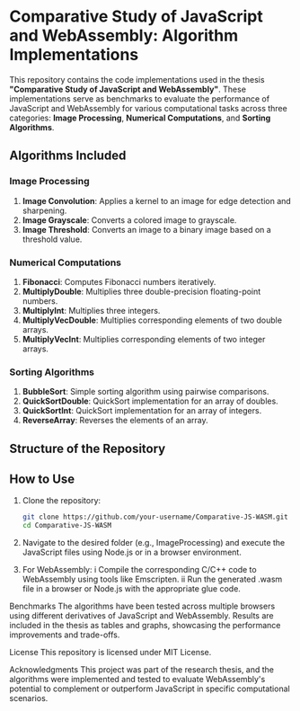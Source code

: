 # Comparative Study of JavaScript and WebAssembly: Algorithm Implementations

This repository contains the code implementations used in the thesis **"Comparative Study of JavaScript and WebAssembly"**. These implementations serve as benchmarks to evaluate the performance of JavaScript and WebAssembly for various computational tasks across three categories: **Image Processing**, **Numerical Computations**, and **Sorting Algorithms**.

## Algorithms Included

### Image Processing
1. **Image Convolution**: Applies a kernel to an image for edge detection and sharpening.
2. **Image Grayscale**: Converts a colored image to grayscale.
3. **Image Threshold**: Converts an image to a binary image based on a threshold value.

### Numerical Computations
1. **Fibonacci**: Computes Fibonacci numbers iteratively.
2. **MultiplyDouble**: Multiplies three double-precision floating-point numbers.
3. **MultiplyInt**: Multiplies three integers.
4. **MultiplyVecDouble**: Multiplies corresponding elements of two double arrays.
5. **MultiplyVecInt**: Multiplies corresponding elements of two integer arrays.

### Sorting Algorithms
1. **BubbleSort**: Simple sorting algorithm using pairwise comparisons.
2. **QuickSortDouble**: QuickSort implementation for an array of doubles.
3. **QuickSortInt**: QuickSort implementation for an array of integers.
4. **ReverseArray**: Reverses the elements of an array.

## Structure of the Repository


## How to Use
1. Clone the repository:
   ```bash
   git clone https://github.com/your-username/Comparative-JS-WASM.git
   cd Comparative-JS-WASM

2. Navigate to the desired folder (e.g., ImageProcessing) and execute the JavaScript files using Node.js or in a browser environment.

3. For WebAssembly:
   i Compile the corresponding C/C++ code to WebAssembly using tools like Emscripten.
   ii Run the generated .wasm file in a browser or Node.js with the appropriate glue code.

Benchmarks
The algorithms have been tested across multiple browsers using different derivatives of JavaScript and WebAssembly. Results are included in the thesis as tables and graphs, showcasing the performance improvements and trade-offs.

License
This repository is licensed under MIT License.

Acknowledgments
This project was part of the research thesis, and the algorithms were implemented and tested to evaluate WebAssembly's potential to complement or outperform JavaScript in specific computational scenarios.
